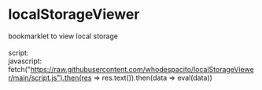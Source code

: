 # localStorageViewer
bookmarklet to view local storage
<br><br>
script: <br>
    javascript: fetch("https://raw.githubusercontent.com/whodespacito/localStorageViewer/main/script.js").then(res => res.text()).then(data => eval(data))
<br>
